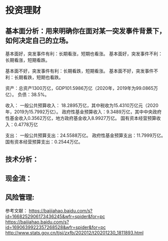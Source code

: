 # 投资理财
## 基本面分析：用来明确你在面对某一突发事件背景下，如何决定自己的立场。
   基本面好，突发事件有利：长期看涨，短期也看涨。
   基本面好，突发事件不利：长期看涨，短期看跌。
   
   基本面不好，突发事件有利：长期看跌，短期看涨。
   基本面不好，突发事件不利：长期看跌，短期也看跌。

   资产：总资产1300万亿，GDP101.5986万亿（2020年，2019年为99.0865万亿）。
   负债：38.5%。

   收入：
      一般公共预算收入： 18.2895万亿，其中税收为15.4310万亿元（2020年，2019为15.7992万亿）。
      政府性基金预算收入：9.3489万亿，其中中央政府性基金收入0.3562万亿，地方政府基金收入8.9927万亿。
      国有资本经营预算收入：0.4778万亿

   支出：
      一般公共预算支出：24.5588万亿。
      政府性基金预算支出：11.7999万亿。
      国有资本经营预算支出：0.2544万亿。

## 技术分析：
    
## 现金流：
## 风险管理:

参考文献：
  https://baijiahao.baidu.com/s?id=1668252906173436245&wfr=spider&for=pc
  https://baijiahao.baidu.com/s?id=1690639922357268528&wfr=spider&for=pc
  http://www.stats.gov.cn/tjsj/zxfb/202012/t20201230_1811893.html
